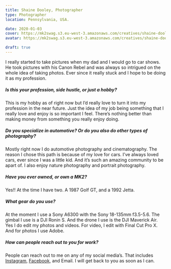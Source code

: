 ```yaml
---
title: Shaine Dooley, Photographer
type: Photographer
location: Pennsylvania, USA.

date: 2020-01-03
cover: https://mk2swag.s3.eu-west-3.amazonaws.com/creatives/shaine-dooley-cover.jpg
avatar: https://mk2swag.s3.eu-west-3.amazonaws.com/creatives/shaine-dooley-avatar.jpg

draft: true
---
```


I really started to take pictures when my dad and I would go to car shows. He took pictures with his Canon Rebel and was always so intrigued on the whole idea of taking photos. Ever since it really stuck and I hope to be doing it as my profession.

##### Is this your profession, side hustle, or just a hobby?
This is my hobby as of right now but I’d really love to turn it into my profession in the near future. Just the idea of my job being something that I really love and enjoy is so important I feel.  There’s nothing better than making money from something you really enjoy doing.

##### Do you specialize in automotive? Or do you also do other types of photography?
Mostly right now I do automotive photography and cinematography. The reason I chose this path is because of my love for cars. I’ve always loved cars, ever since I was a little kid. And it’s such an amazing community to be apart of. I also enjoy nature photography and portrait photography.

##### Have you ever owned, or own a MK2?
Yes!! At the time I have two. A 1987 Golf GT, and a 1992 Jetta.

##### What gear do you use?
At the moment I use a Sony A6300 with the Sony 18-135mm f3.5-5.6. The gimbal I use is a DJI Ronin S. And the drone I use is the DJI Maverick Air. Yes I do edit my photos and videos. For video, I edit with Final Cut Pro X. And for photos I use Adobe.

##### How can people reach out to you for work?
People can reach out to me on any of my social media’s. That includes [Instagram](https://www.instagram.com/scrapinmedia/), [Facebook](https://www.facebook.com/scrapinmedia/), and Email. I will get back to you as soon as I can.